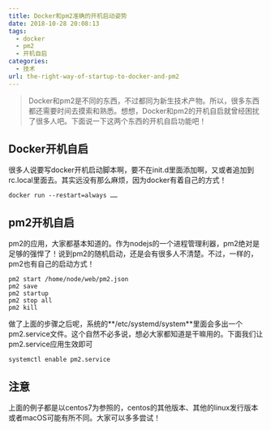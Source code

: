 ```yaml
---
title: Docker和pm2准确的开机启动姿势
date: 2018-10-28 20:08:13
tags: 
  - docker
  - pm2
  - 开机自启
categories:
  - 技术
url: the-right-way-of-startup-to-docker-and-pm2
---
```


> Docker和pm2是不同的东西，不过都同为新生技术产物。所以，很多东西都还需要时间去摸索和熟悉。想想，Docker和pm2的开机自启就曾经困扰了很多人吧。下面说一下这两个东西的开机自启功能吧！

<!--more-->

## Docker开机自启

很多人说要写docker开机启动脚本啊，要不在init.d里面添加啊，又或者追加到rc.local里面去。其实远没有那么麻烦，因为docker有着自己的方式！

```
docker run --restart=always ……
```

## pm2开机自启

pm2的应用，大家都基本知道的。作为nodejs的一个进程管理利器，pm2绝对是足够的强悍了！说到pm2的随机启动，还是会有很多人不清楚。不过，一样的，pm2也有自己的启动方式！

```
pm2 start /home/node/web/pm2.json
pm2 save
pm2 startup
pm2 stop all
pm2 kill
```

做了上面的步骤之后呢，系统的**/etc/systemd/system**里面会多出一个pm2.service文件。这个自然不必多说，想必大家都知道是干嘛用的。下面我们让pm2.service应用生效即可

```
systemctl enable pm2.service
```


## 注意

上面的例子都是以centos7为参照的，centos的其他版本、其他的linux发行版本或者macOS可能有所不同。大家可以多多尝试！

